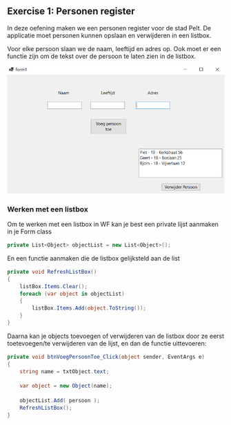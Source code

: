 ## Exercise 1: Personen register

In deze oefening maken we een personen register voor de stad Pelt. De applicatie moet personen kunnen opslaan en verwijderen in een listbox.

Voor elke persoon slaan we de naam, leeftijd en adres op. Ook moet er een functie zijn om de tekst over de persoon te laten zien in de listbox.

![personenRegister](/images/exercises/personenRegister.png)

### Werken met een listbox

Om te werken met een listbox in WF kan je best een private lijst aanmaken in je Form class

```csharp
private List<Object> objectList = new List<Object>();
```

En een functie aanmaken die de listbox gelijksteld aan de list

```csharp
private void RefreshListBox()
{
    listBox.Items.Clear();
    foreach (var object in objectList)
    {
        listBox.Items.Add(object.ToString());
    }
}
```

Daarna kan je objects toevoegen of verwijderen van de listbox door ze eerst toetevoegen/te verwijderen van de lijst, en dan de functie uittevoeren:

```csharp
private void btnVoegPersoonToe_Click(object sender, EventArgs e)
{
    string name = txtObject.text;

    var object = new Object(name);

    objectList.Add( persoon );
    RefreshListBox();
}
```
